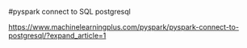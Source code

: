 #pyspark connect to SQL postgresql

https://www.machinelearningplus.com/pyspark/pyspark-connect-to-postgresql/?expand_article=1
